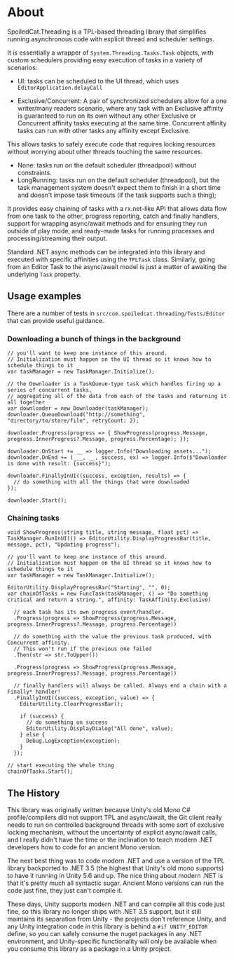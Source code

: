 # About

SpoiledCat.Threading is a TPL-based threading library that simplifies running asynchronous code with explicit thread and scheduler settings.

 It is essentially a wrapper of `System.Threading.Tasks.Task` objects, with custom schedulers providing easy execution of tasks in a variety of scenarios:

 - UI: tasks can be scheduled to the UI thread, which uses `EditorApplication.delayCall`

 - Exclusive/Concurrent: A pair of synchronized schedulers allow for a one writer/many readers scenario, where any task with an Exclusive affinity is guaranteed to run on its own without any other Exclusive or Concurrent affinity tasks executing at the same time. Concurrent affinity tasks can run with other tasks any affinity except Exclusive.
  
  This allows tasks to safely execute code that requires locking resources without worrying about other threads touching the same resources.

- None: tasks run on the default scheduler (threadpool) without constraints.
- LongRunning: tasks run on the default scheduler (threadpool), but the task management system doesn't expect them to finish in a short time and doesn't impose task timeouts (if the task supports such a thing);

It provides easy chaining of tasks with a rx.net-like API that allows data flow from one task to the other, progress reporting, catch and finally handlers, support for wrapping async/await methods and for ensuring they run outside of play mode, and ready-made tasks for running processes and processing/streaming their output.

Standard .NET async methods can be integrated into this library and executed with specific affinities using the `TPLTask` class. Similarly, going from an Editor Task to the async/await model is just a matter of awaiting the underlying `Task` property.


## Usage examples

There are a number of tests in `src/com.spoiledcat.threading/Tests/Editor` that can provide useful guidance.

### Downloading a bunch of things in the background

```
// you'll want to keep one instance of this around.
// Initialization must happen on the UI thread so it knows how to schedule things to it
var taskManager = new TaskManager.Initialize();

// the Downloader is a TaskQueue-type task which handles firing up a series of concurrent tasks,
// aggregating all of the data from each of the tasks and returning it all together
var downloader = new Downloader(taskManager);
downloader.QueueDownload("http://something", "directory/to/store/file", retryCount: 2);

downloader.Progress(progress => { ShowProgress(progress.Message, progress.InnerProgress?.Message, progress.Percentage); });

downloader.OnStart += __ => logger.Info("Downloading assets...");
downloader.OnEnd += (___, __, success, ex) => logger.Info($"Downloader is done with result: {success}");

downloader.FinallyInUI((success, exception, results) => {
  // do something with all the things that were downloaded
});

downloader.Start();

```


 ### Chaining tasks

```
void ShowProgress(string title, string message, float pct) => TaskManager.RunInUI(() => EditorUtility.DisplayProgressBar(title, message, pct), "Updating progress");

// you'll want to keep one instance of this around.
// Initialization must happen on the UI thread so it knows how to schedule things to it
var taskManager = new TaskManager.Initialize();

EditorUtility.DisplayProgressBar("Starting", "", 0);
var chainOfTasks = new FuncTask(taskManager, () => "Do something critical and return a string.", affinity: TaskAffinity.Exclusive)

  // each task has its own progress event/handler.
  .Progress(progress => ShowProgress(progress.Message, progress.InnerProgress?.Message, progress.Percentage))

  // do something with the value the previous task produced, with Concurrent affinity.
  // This won't run if the previous one failed
  .Then(str => str.ToUpper())

  .Progress(progress => ShowProgress(progress.Message, progress.InnerProgress?.Message, progress.Percentage))

  // finally handlers will always be called. Always end a chain with a Finally* handler!
  .FinallyInUI((success, exception, value) => {
    EditorUtility.ClearProgressBar();

    if (success) {
      // do something on success
      EditorUtility.DisplayDialog("All done", value);
    } else {
      Debug.LogException(exception);
    }
  });

// start executing the whole thing
chainOfTasks.Start();

```

## The History

This library was originally written because Unity's old Mono C# profile/compilers did not support TPL and async/await, the Git client really needs to run on controlled background threads with some sort of exclusive locking mechanism, without the uncertainty of explicit async/await calls, and I really didn't have the time or the inclination to teach modern .NET developers how to code for an ancient Mono version.

The next best thing was to code modern .NET and use a version of the TPL library backported to .NET 3.5 (the highest that Unity's old mono supports) to have it running in Unity 5.6 and up. The nice thing about modern .NET is that it's pretty much all syntactic sugar. Ancient Mono versions can run the code just fine, they just can't compile it.

These days, Unity supports modern .NET and can compile all this code just fine, so this library no longer ships with .NET 3.5 support, but it still maintains its separation from Unity - the projects don't reference Unity, and any Unity integration code in this library is behind a `#if UNITY_EDITOR` define, so you can safely consume the nuget packages in any .NET environment, and Unity-specific functionality will only be available when you consume this library as a package in a Unity project.
